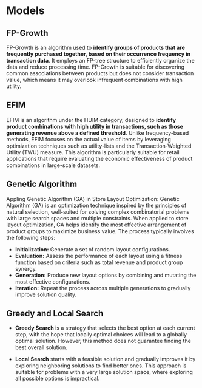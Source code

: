 # Models

## FP-Growth
FP-Growth is an algorithm used to **identify groups of products that are frequently purchased together, based on their occurrence frequency in transaction data**. It employs an FP-tree structure to efficiently organize the data and reduce processing time. FP-Growth is suitable for discovering common associations between products but does not consider transaction value, which means it may overlook infrequent combinations with high utility.

## EFIM
EFIM is an algorithm under the HUIM category, designed to **identify product combinations with high utility in transactions, such as those generating revenue above a defined threshold**. Unlike frequency-based methods, EFIM focuses on the actual value of items by leveraging optimization techniques such as utility-lists and the Transaction-Weighted Utility (TWU) measure. This algorithm is particularly suitable for retail applications that require evaluating the economic effectiveness of product combinations in large-scale datasets.

## Genetic Algorithm
Appling Genetic Algorithm (GA) in Store Layout Optimization: Genetic Algorithm (GA) is an optimization technique inspired by the principles of natural selection, well-suited for solving complex combinatorial problems with large search spaces and multiple constraints. When applied to store layout optimization, GA helps identify the most effective arrangement of product groups to maximize business value. The process typically involves the following steps:

-	**Initialization:** Generate a set of random layout configurations.
-	**Evaluation:** Assess the performance of each layout using a fitness function based on criteria such as total revenue and product group synergy.
-	**Generation:** Produce new layout options by combining and mutating the most effective configurations.
-	**Iteration:** Repeat the process across multiple generations to gradually improve solution quality.

## Greedy and Local Search

- **Greedy Search** is a strategy that selects the best option at each current step, with the hope that locally optimal choices will lead to a globally optimal solution. However, this method does not guarantee finding the best overall solution.

- **Local Search** starts with a feasible solution and gradually improves it by exploring neighboring solutions to find better ones. This approach is suitable for problems with a very large solution space, where exploring all possible options is impractical.
